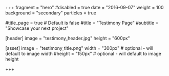 +++
fragment = "hero"
#disabled = true
date = "2016-09-07"
weight = 100
background = "secondary"
particles = true

#title_page = true # Default is false
#title = "Testimony Page"
#subtitle = "Showcase your next project"

[header]
  image = "testimony_header.jpg"
  height = "600px"

[asset]
  image = "testimony_title.png"
  width = "300px" # optional - will default to image width
  #height = "150px" # optional - will default to image height

+++